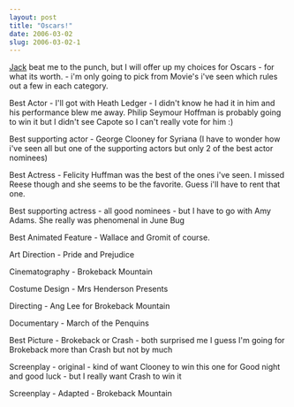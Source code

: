 ```yaml
---
layout: post
title: "Oscars!"
date: 2006-03-02
slug: 2006-03-02-1
---
```


 [Jack](http://www.muttmansion.com/ds)  beat me to the punch, but I will offer up my choices for Oscars - for what its worth.  - i&apos;m only going to pick from Movie&apos;s i&apos;ve seen which rules out a few in each category.

Best Actor - I&apos;ll got with Heath Ledger - I didn&apos;t know he had it in him and his performance blew me away.  Philip Seymour Hoffman is probably going to win it but I didn&apos;t see Capote so I can&apos;t really vote for him :)

Best supporting actor - George Clooney for Syriana (I have to wonder how i&apos;ve seen all but one of the supporting actors but only 2 of the best actor nominees)

Best Actress - Felicity Huffman was the best of the ones i&apos;ve seen.  I missed Reese though and she seems to be the favorite.  Guess i&apos;ll have to rent that one.

Best supporting actress - all good nominees - but I have to go with Amy Adams.  She really was phenomenal in June Bug

Best Animated Feature - Wallace and Gromit of course.

Art Direction - Pride and Prejudice

Cinematography - Brokeback Mountain

Costume Design - Mrs Henderson Presents

Directing - Ang Lee  for Brokeback Mountain

Documentary - March of the Penquins

Best Picture - Brokeback or Crash - both surprised me I guess I&apos;m going for Brokeback more than Crash but not by much

Screenplay - original - kind of want Clooney to win this one for Good night and good luck - but I really want Crash to win it 

Screenplay - Adapted - Brokeback Mountain
